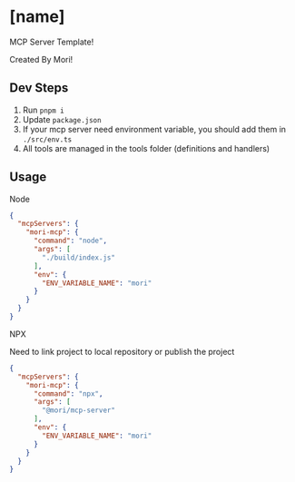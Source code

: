 # [name]

MCP Server Template!

Created By Mori!

## Dev Steps

1. Run `pnpm i`
2. Update `package.json`
3. If your mcp server need environment variable, you should add them in `./src/env.ts`
4. All tools are managed in the tools folder (definitions and handlers)

## Usage

Node

```json
{
  "mcpServers": {
    "mori-mcp": {
      "command": "node",
      "args": [
        "./build/index.js"
      ],
      "env": {
        "ENV_VARIABLE_NAME": "mori"
      }
    }
  }
}
```

NPX

Need to link project to local repository or publish the project
```json
{
  "mcpServers": {
    "mori-mcp": {
      "command": "npx",
      "args": [
        "@mori/mcp-server"
      ],
      "env": {
        "ENV_VARIABLE_NAME": "mori"
      }
    }
  }
}
```

